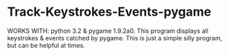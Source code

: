 # Track-Keystrokes-Events-pygame
WORKS WITH: python 3.2 &amp; pygame 1.9.2a0. This program displays all keystrokes &amp; events catched by pygame. This is just a simple silly program, but can be helpful at times.
